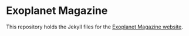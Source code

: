 # Exoplanet Magazine

This repository holds the Jekyll files for the [Exoplanet Magazine website](https://exoplanetmag.com/).
